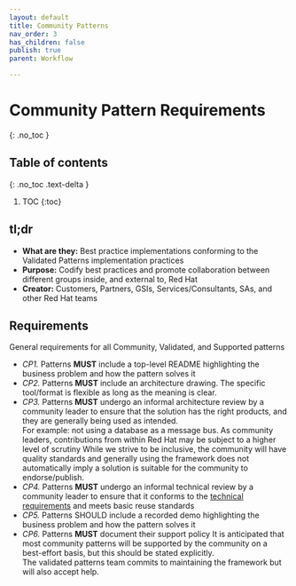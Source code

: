 ```yaml
---
layout: default
title: Community Patterns
nav_order: 3
has_children: false
publish: true
parent: Workflow

---
```


# Community Pattern Requirements

{: .no_toc }

## Table of contents

{: .no_toc .text-delta }

1. TOC
{:toc}

## tl;dr

* **What are they:** Best practice implementations conforming to the Validated Patterns implementation practices
* **Purpose:** Codify best practices and promote collaboration between different groups inside, and external to, Red Hat
* **Creator:** Customers, Partners, GSIs, Services/Consultants, SAs, and other Red Hat teams

## Requirements

General requirements for all Community, Validated, and Supported patterns

* _CP1._ Patterns **MUST** include a top-level README highlighting the business problem and how the pattern solves it
* _CP2._ Patterns **MUST** include an architecture drawing. The specific tool/format is flexible as long as the meaning is clear.
* _CP3._ Patterns **MUST** undergo an informal architecture review by a community leader to ensure that the solution has the right products, and they are generally being used as intended.  
For example: not using a database as a message bus.
As community leaders, contributions from within Red Hat may be subject to a higher level of scrutiny
While we strive to be inclusive, the community will have quality standards and generally using the framework does not automatically imply a solution is suitable for the community to endorse/publish. 
* _CP4._ Patterns **MUST** undergo an informal technical review by a community leader to ensure that it conforms to the [technical requirements]([#](/requirements/implementation/)) and meets basic reuse standards
* _CP5._ Patterns SHOULD include a recorded demo highlighting the business problem and how the pattern solves it
* _CP6._ Patterns **MUST** document their support policy
It is anticipated that most community patterns will be supported by the community on a best-effort basis, but this should be stated explicitly.  
The validated patterns team commits to maintaining the framework but will also accept help.
